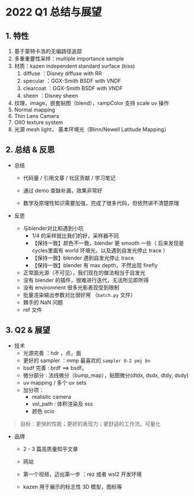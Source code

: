 # 2022 Q1 总结与展望



## 1. 特性

1. 基于蒙特卡洛的无偏路径追踪
2. 多重重要性采样：multiple importance sample
3. 材质：kazen independent standard surface (kiss)
   1. diffuse ：Disney diffuse with RR
   2. specular ：GGX-Smith BSDF with VNDF
   3. clearcoat ：GGX-Smith BSDF with VNDF
   4. sheen ：Disney sheen
4. 纹理，image，嵌套贴图（blend），rampColor 支持 scale uv 操作
5. Normal mapping
6. Thin Lens Camera
7. OIIO texture system
8. 光源 mesh light， 基本环境光（Blinn/Newell Latitude Mapping）



## 2. 总结 & 反思

- 总结

  - 代码量  / 引用文章 / 社区贡献 / 学习笔记 

  - 通过 demo 查缺补漏，效果非常好

  - 数学及原理性知识需要加强，完成了很多代码，但依然讲不清楚原理

    

- 反思

  - 与blender对比和遇到小坑
    - 1/4 的采样就比我们的好，采样器不同
    - 【保持一致】颜色不一致，blender 更 smooth 一些（ 后来发现是cycles里面有 world 环境光，以及遇到自发光停止 trace ）
    - 【保持一致】blender 遇到自发光停止 trace 
    - 【保持一致】blender 有 max depth，不然出现 firefly
  - 正常面光源（不可见），我们现在的做法相当于自发光
  - 没有 blender 的插件，很难进行迭代，无法所见即所得
  - 没有 environment 很多光影表现受到限制
  - 批量渲染输出参数对比很好用 （`batch.py` 文件）
  - 棘手的 NaN 问题
  - ref 文件



## 3. Q2 & 展望

- 技术
  - 光源完善 ：hdr ，点，面
  - 更好的 sampler ：mmp 最喜欢的 `sampler 0-2 pmj bn`
  - bsdf 完善 : brdf ==> bsdf。
  - 微分部分 : 法线微分（bump_map），贴图微分(dtdx, dsdx, dtdy, dsdy)
  - uv mapping / 多个 uv sets
  - 加分项：
    - realistic camera
    - vol_path : 体积渲染及 sss
    - 颜色 ocio

> 目标：更快的性能；更好的表现力；更舒适的工作流。可量化



- 品牌

  - 2 - 3 篇高质量知乎文章

  - 网站

  - 第一个视频，迈出第一步 ：rez 或者 wsl2 开发环境
  - kazen 用于展示的标志性 3D 模型，图标等


